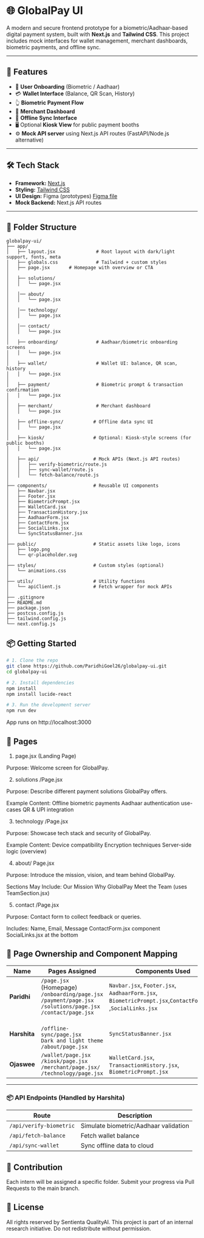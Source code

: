 # 🌐 GlobalPay UI

A modern and secure frontend prototype for a biometric/Aadhaar-based digital payment system, built with **Next.js** and **Tailwind CSS**. This project includes mock interfaces for wallet management, merchant dashboards, biometric payments, and offline sync.

---

## 🚀 Features

- 🔐 **User Onboarding** (Biometric / Aadhaar)
- 💳 **Wallet Interface** (Balance, QR Scan, History)
- 👆 **Biometric Payment Flow**
- 🧾 **Merchant Dashboard**
- 📡 **Offline Sync Interface**
- 🖥️ Optional **Kiosk View** for public payment booths
- ⚙️ **Mock API server** using Next.js API routes (FastAPI/Node.js alternative)

---

## 🛠️ Tech Stack

- **Framework:** [Next.js](https://nextjs.org/)
- **Styling:** [Tailwind CSS](https://tailwindcss.com/)
- **UI Design:** Figma (prototypes) [Figma file](https://www.figma.com/design/gMTiwBvGMVQGknEmh2Rqqk/Untitled?node-id=0-1&t=YlERYanpaXjQbPX3-1)
- **Mock Backend:** Next.js API routes

---

## 🧩 Folder Structure
```
globalpay-ui/
├── app/
│   ├── layout.jsx               # Root layout with dark/light support, fonts, meta
│   ├── globals.css              # Tailwind + custom styles
│   ├── page.jsx       # Homepage with overview or CTA
│
│   ├── solutions/          
│   │   └── page.jsx
│
│   │── about/          
│   │   └── page.jsx
│
│   │── technology/          
│   │   └── page.jsx
│
│   │── contact/          
│   │   └── page.jsx
│
│   ├── onboarding/              # Aadhaar/biometric onboarding screens
│   │   └── page.jsx
│
│   ├── wallet/                  # Wallet UI: balance, QR scan, history
│   │   └── page.jsx
│
│   ├── payment/                 # Biometric prompt & transaction confirmation
│   │   └── page.jsx
│
│   ├── merchant/                # Merchant dashboard
│   │   └── page.jsx
│
│   ├── offline-sync/           # Offline data sync UI
│   │   └── page.jsx
│
│   ├── kiosk/                  # Optional: Kiosk-style screens (for public booths)
│   │   └── page.jsx
│
│   ├── api/                    # Mock APIs (Next.js API routes)
│   │   ├── verify-biometric/route.js
│   │   ├── sync-wallet/route.js
│   │   └── fetch-balance/route.js
│
├── components/                 # Reusable UI components
│   ├── Navbar.jsx
│   ├── Footer.jsx
│   ├── BiometricPrompt.jsx
│   ├── WalletCard.jsx
│   ├── TransactionHistory.jsx
│   ├── AadhaarForm.jsx
│   ├── ContactForm.jsx
│   ├── SocialLinks.jsx
│   └── SyncStatusBanner.jsx
│   
├── public/                     # Static assets like logo, icons
│   ├── logo.png
│   └── qr-placeholder.svg
│
├── styles/                     # Custom styles (optional)
│   └── animations.css
│
├── utils/                      # Utility functions
│   └── apiClient.js            # Fetch wrapper for mock APIs
│
├── .gitignore
├── README.md
├── package.json
├── postcss.config.js
├── tailwind.config.js
└── next.config.js
```
## 📦 Getting Started

```bash
# 1. Clone the repo
git clone https://github.com/ParidhiGoel26/globalpay-ui.git
cd globalpay-ui

# 2. Install dependencies
npm install
npm install lucide-react

# 3. Run the development server
npm run dev
```
App runs on http://localhost:3000

## 📄 Pages
1. page.jsx (Landing Page)

Purpose: Welcome screen for GlobalPay.

2. solutions /Page.jsx
   
Purpose: Describe different payment solutions GlobalPay offers.

Example Content:
Offline biometric payments
Aadhaar authentication use-cases
QR & UPI integration

3. technology /Page.jsx

Purpose: Showcase tech stack and security of GlobalPay.

Example Content:
Device compatibility
Encryption techniques
Server-side logic (overview)

4. about/ Page.jsx

Purpose: Introduce the mission, vision, and team behind GlobalPay.

Sections May Include:
Our Mission
Why GlobalPay
Meet the Team (uses TeamSection.jsx)

5. contact /Page.jsx

Purpose: Contact form to collect feedback or queries.

Includes:
Name, Email, Message
ContactForm.jsx component
SocialLinks.jsx at the bottom
## 👥 Page Ownership and Component Mapping

| Name      | Pages Assigned                                      | Components Used                                                                                  |
|-----------|-----------------------------------------------------|--------------------------------------------------------------------------------------------------|
| **Paridhi** | `/page.jsx` (Homepage)<br>`/onboarding/page.jsx`<br>`/payment/page.jsx` <br>`/solutions/page.jsx`<br>`/contact/page.jsx`| `Navbar.jsx`, `Footer.jsx`,<br>`AadhaarForm.jsx`, `BiometricPrompt.jsx`,`ContactForm.jsx`  ,`SocialLinks.jsx`               |
| **Harshita** | <br>`/offline-sync/page.jsx`<br> `Dark and light theme` <br>`/about/page.jsx` |  `SyncStatusBanner.jsx` |
| **Ojaswee** | `/wallet/page.jsx`<br>`/kiosk/page.jsx` <br> `/merchant/page.jsx/ ` <br>`/technology/page.jsx`      | `WalletCard.jsx`, `TransactionHistory.jsx`, `BiometricPrompt.jsx`  |

---

### 📦 API Endpoints (Handled by Harshita)

| Route                        | Description                             |
|-----------------------------|-----------------------------------------|
| `/api/verify-biometric`     | Simulate biometric/Aadhaar validation   |
| `/api/fetch-balance`        | Fetch wallet balance                    |
| `/api/sync-wallet`          | Sync offline data to cloud              |

## 🙌 Contribution
Each intern will be assigned a specific folder. Submit your progress via Pull Requests to the main branch.

## 📄 License
All rights reserved by Sentienta QualityAI. This project is part of an internal research initiative. Do not redistribute without permission.
